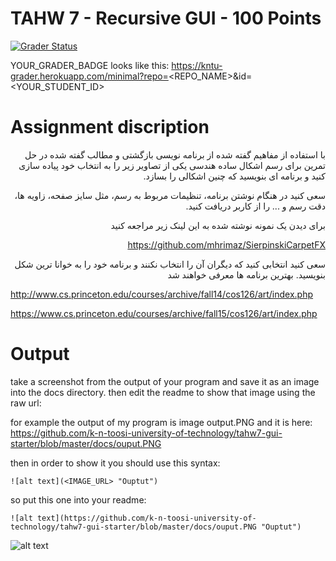 # TAHW 7 - Recursive GUI - 100 Points

[![Grader Status](YOUR_GRADER_BADGE)](YOUR_GRADER_BADGE)

YOUR_GRADER_BADGE looks like this: https://kntu-grader.herokuapp.com/minimal?repo=<REPO_NAME>&id=<YOUR_STUDENT_ID>


# Assignment discription

<alt dir="rtl" align="right">
  
 با استفاده از مفاهیم گفته شده از برنامه نویسی بازگشتی و مطالب گفته شده در حل تمرین برای رسم اشکال ساده هندسی یکی از تصاویر زیر را به انتخاب خود پیاده سازی کنید و برنامه ای بنویسید که چنین اشکالی را بسازد.

سعی کنید در هنگام نوشتن برنامه، تنظیمات مربوط به رسم، مثل سایز صفحه، زاویه ها، دقت رسم و ... را از کاربر دریافت کنید.

برای دیدن یک نمونه نوشته شده به این لینک زیر مراجعه کنید

 https://github.com/mhrimaz/SierpinskiCarpetFX 
  
  
  سعی کنید انتخابی کنید که دیگران آن  را انتخاب نکنند و برنامه خود را به خوانا ترین شکل بنویسید. بهترین برنامه ها معرفی خواهند شد
  
  
  </alt>

http://www.cs.princeton.edu/courses/archive/fall14/cos126/art/index.php

https://www.cs.princeton.edu/courses/archive/fall15/cos126/art/index.php


# Output

take a screenshot from the output of your program and save it as an image into the docs directory. then edit the readme to show that image using the raw url:

for example the output of my program is image output.PNG and it is here: https://github.com/k-n-toosi-university-of-technology/tahw7-gui-starter/blob/master/docs/ouput.PNG

then in order to show it you should use this syntax:

`![alt text](<IMAGE_URL> "Ouptut")`

so put this one into your readme:

`![alt text](https://github.com/k-n-toosi-university-of-technology/tahw7-gui-starter/blob/master/docs/ouput.PNG "Ouptut")`


![alt text](https://github.com/k-n-toosi-university-of-technology/tahw7-gui-starter/blob/master/docs/ouput.PNG "Ouptut")


